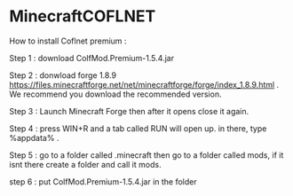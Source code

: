 # MinecraftCOFLNET

How to install Coflnet premium :

Step 1 : download ColfMod.Premium-1.5.4.jar

Step 2 : donwload forge 1.8.9 https://files.minecraftforge.net/net/minecraftforge/forge/index_1.8.9.html . We recommend you download the recommended version.

Step 3 : Launch Minecraft Forge then after it opens close it again.

Step 4 : press WIN+R and a tab called RUN will open up. in there, type %appdata% .

Step 5 : go to a folder called .minecraft then go to a folder called mods, if it isnt there create a folder and call it mods.

step 6 : put ColfMod.Premium-1.5.4.jar in the folder
